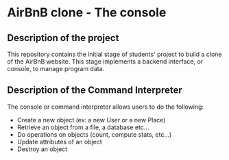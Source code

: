 
# AirBnB clone - The console

## Description of the project
This repository contains the initial stage of students' project to build a clone of the AirBnB website. This stage implements a backend interface, or console, to manage program data. 
## Description of the Command Interpreter
The console or command interpreter allows users to do the following:
- Create a new object (ex: a new User or a new Place)
- Retrieve an object from a file, a database etc…
- Do operations on objects (count, compute stats, etc…)
- Update attributes of an object
- Destroy an object
